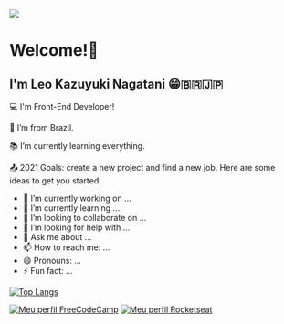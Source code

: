 ![](https://camo.githubusercontent.com/992babdffd8c74a1502de375fbdf7e4d54773242/68747470733a2f2f6d656469612e67697068792e636f6d2f6d656469612f53576f536b4e36447854737a71494b4571762f67697068792e676966)

# Welcome!🚀

## I'm Leo Kazuyuki Nagatani 😁🇧🇷🇯🇵

:computer: I'm Front-End Developer!

:house_with_garden: I’m from Brazil.

:books: I’m currently learning everything.

:outbox_tray: 2021 Goals: create a new project and find a new job.
Here are some ideas to get you started:
- 🔭 I’m currently working on ...
- 🌱 I’m currently learning ...
- 👯 I’m looking to collaborate on ...
- 🤔 I’m looking for help with ...
- 💬 Ask me about ...
- 📫 How to reach me: ...
- 😄 Pronouns: ...
- ⚡ Fun fact: ...

[![Top Langs](https://github-readme-stats.vercel.app/api/top-langs/?username=anuraghazra&layout=compact)](https://github.com/anuraghazra/github-readme-stats)

[![Meu perfil FreeCodeCamp](https://img.shields.io/badge/free%20code%20camp-27273D?style=for-the-badge&logo=freecodecamp&logoColor=white)](https://www.freecodecamp.org/leokazuyukinagatani)
[![Meu perfil Rocketseat](https://img.shields.io/badge/-Rocketseat-purple)](https://app.rocketseat.com.br/me/leo-kazuyuki-nagatani-1567323289)

